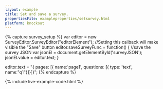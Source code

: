 ```yaml
---
layout: example
title: Set and save a survey.
propertiesFile: exampleproperties/setsurvey.html 
platform: knockout
---
```

{% capture survey_setup %}
var editor = new SurveyEditor.SurveyEditor("editorElement");
//Setting this callback will make visible the "Save" button
editor.saveSurveyFunc = function() {
    //save the survey JSON
    var jsonEl = document.getElementById('surveyJSON');
    jsonEl.value = editor.text;
}

editor.text = "{ pages: [{ name:\'page1\', questions: [{ type: \'text\', name:\"q1\"}]}]}";
{% endcapture %}

{% include live-example-code.html %}